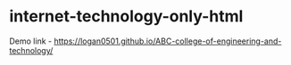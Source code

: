 # internet-technology-only-html

Demo link - https://logan0501.github.io/ABC-college-of-engineering-and-technology/
